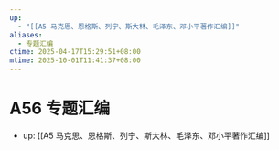 ```yaml
---
up:
  - "[[A5 马克思、恩格斯、列宁、斯大林、毛泽东、邓小平著作汇编]]"
aliases:
  - 专题汇编
ctime: 2025-04-17T15:29:51+08:00
mtime: 2025-10-01T11:41:37+08:00
---
```


# A56 专题汇编

- up: [[A5 马克思、恩格斯、列宁、斯大林、毛泽东、邓小平著作汇编]]
